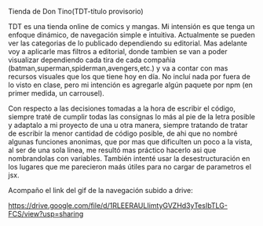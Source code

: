 Tienda de Don Tino(TDT-título provisorio)

TDT es una tienda online de comics y mangas. Mi intensión es que tenga un enfoque dinámico, de navegación simple e intuitiva. Actualmente se pueden ver las categorias de lo publicado dependiendo su editorial. Mas adelante voy a aplicarle mas filtros a editorial, donde tambien se van a poder visualizar dependiendo  cada tira de cada compañia (batman,superman,spiderman,avengers,etc.) y va a contar con mas recursos visuales que los que tiene hoy en día. 
No incluí nada por fuera de lo visto en clase, pero mi intención es agregarle algún paquete por npm (en primer medida, un carrousel).

Con respecto a las decisiones tomadas a la hora de escribir el código, siempre traté de cumplir todas las consignas lo más al pie de la letra posible y adaptalo a mi proyecto de una u otra manera, siempre tratando de tratar de escribir la menor cantidad de código posible, de ahi que no nombré algunas funciones anonimas, que por mas que dificulten un poco a la vista, al ser de una sola linea, me resultó mas práctico hacerlo asi que nombrandolas con variables. También intenté usar la desestructuración en los lugares que me parecieron maás útiles para no cargar de parametros el jsx. 

Acompaño el link del gif de la navegación subido a drive:

https://drive.google.com/file/d/1RLEERAULIimtyGVZHd3yTesIbTLG-FCS/view?usp=sharing